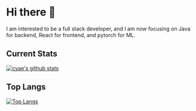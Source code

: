 # Hi there 👋

I am interested to be a full stack developer, and I am now focusing on Java for backend, React for frontend, and pytorch for ML.

## Current Stats
[![cyae's github stats](https://github-readme-stats.vercel.app/api?username=cyae&show_icons=true&theme=transparent&count_private=true&include_all_commits=true&card_width=300px)](https://github.com/cyae)

## Top Langs
[![Top Langs](https://github-readme-stats.vercel.app/api/top-langs/?username=cyae&layout=compact&theme=transparent&include_forks=true&langs_count=10&size_weight=0.618&count_weight=0.382)](https://github.com/cyae)

